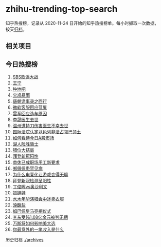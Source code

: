 # zhihu-trending-top-search

知乎热搜榜，记录从 2020-11-24
日开始的知乎热搜榜单。每小时抓取一次数据，按天[归档](./archives)。

## 相关项目

## 今日热搜榜

<!-- BEGIN -->
<!-- 最后更新时间 Mon Jul 22 2024 22:12:51 GMT+0800 (China Standard Time) -->

1. [SBS歌谣大战](https://www.zhihu.com/search?q=SBS歌谣大战)
1. [王宁](https://www.zhihu.com/search?q=王宁)
1. [种地吧](https://www.zhihu.com/search?q=种地吧)
1. [宝鸡暴雨](https://www.zhihu.com/search?q=宝鸡暴雨)
1. [唐朝诡事录之西行](https://www.zhihu.com/search?q=唐朝诡事录之西行)
1. [微软客服回应蓝屏](https://www.zhihu.com/search?q=微软客服回应蓝屏)
1. [雷军回应造车原因](https://www.zhihu.com/search?q=雷军回应造车原因)
1. [李晟医生去世](https://www.zhihu.com/search?q=李晟医生去世)
1. [温州遭持刀伤害医生不幸去世](https://www.zhihu.com/search?q=温州遭持刀伤害医生不幸去世)
1. [国际法院认定以色列非法占领巴领土](https://www.zhihu.com/search?q=国际法院认定以色列非法占领巴领土)
1. [如何看待今日A股市场](https://www.zhihu.com/search?q=如何看待今日A股市场)
1. [湖人险胜骑士](https://www.zhihu.com/search?q=湖人险胜骑士)
1. [错位大结局](https://www.zhihu.com/search?q=错位大结局)
1. [拜登新冠阳性](https://www.zhihu.com/search?q=拜登新冠阳性)
1. [单休已成职场用工新要求](https://www.zhihu.com/search?q=单休已成职场用工新要求)
1. [郑佩佩患罕见病](https://www.zhihu.com/search?q=郑佩佩患罕见病)
1. [为什么电竞化让游戏变得无聊](https://www.zhihu.com/search?q=为什么电竞化让游戏变得无聊)
1. [拜登新冠检测呈阳性](https://www.zhihu.com/search?q=拜登新冠检测呈阳性)
1. [丁俊晖vs奥沙利文](https://www.zhihu.com/search?q=丁俊晖vs奥沙利文)
1. [抓娃娃](https://www.zhihu.com/search?q=抓娃娃)
1. [水木年华演唱会中途卖衣服](https://www.zhihu.com/search?q=水木年华演唱会中途卖衣服)
1. [溴酸盐](https://www.zhihu.com/search?q=溴酸盐)
1. [姆巴佩皇马亮相仪式](https://www.zhihu.com/search?q=姆巴佩皇马亮相仪式)
1. [李东受贿1.08亿余元被判无期](https://www.zhihu.com/search?q=李东受贿1.08亿余元被判无期)
1. [万斯将如何影响美大选](https://www.zhihu.com/search?q=万斯将如何影响美大选)
1. [你最意外的一笔收入是什么](https://www.zhihu.com/search?q=你最意外的一笔收入是什么)

<!-- END -->

历史归档 [./archives](./archives)
